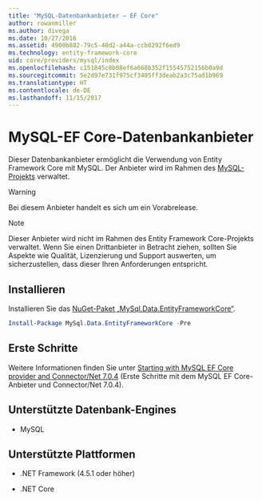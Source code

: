 ```yaml
---
title: "MySQL-Datenbankanbieter – EF Core"
author: rowanmiller
ms.author: divega
ms.date: 10/27/2016
ms.assetid: 4900b882-79c5-40d2-a44a-ccb0292f6ed9
ms.technology: entity-framework-core
uid: core/providers/mysql/index
ms.openlocfilehash: c151845c8b08ef6a668b352f15545752156b0a9d
ms.sourcegitcommit: 5e2d97e731f975cf3405ff3deab2a3c75ad1b969
ms.translationtype: HT
ms.contentlocale: de-DE
ms.lasthandoff: 11/15/2017
---
```

# <a name="mysql-ef-core-database-provider"></a>MySQL-EF Core-Datenbankanbieter

Dieser Datenbankanbieter ermöglicht die Verwendung von Entity Framework Core mit MySQL. Der Anbieter wird im Rahmen des [MySQL-Projekts](http://dev.mysql.com) verwaltet.

> [!WARNING]  
> Bei diesem Anbieter handelt es sich um ein Vorabrelease.

> [!NOTE]  
> Dieser Anbieter wird nicht im Rahmen des Entity Framework Core-Projekts verwaltet. Wenn Sie einen Drittanbieter in Betracht ziehen, sollten Sie Aspekte wie Qualität, Lizenzierung und Support auswerten, um sicherzustellen, dass dieser Ihren Anforderungen entspricht.

## <a name="install"></a>Installieren

Installieren Sie das [NuGet-Paket „MySql.Data.EntityFrameworkCore“](https://www.nuget.org/packages/MySql.Data.EntityFrameworkCore).

``` powershell
Install-Package MySql.Data.EntityFrameworkCore -Pre
```

## <a name="get-started"></a>Erste Schritte

Weitere Informationen finden Sie unter [Starting with MySQL EF Core provider and Connector/Net 7.0.4](http://insidemysql.com/howto-starting-with-mysql-ef-core-provider-and-connectornet-7-0-4/) (Erste Schritte mit dem MySQL EF Core-Anbieter und Connector/Net 7.0.4).

## <a name="supported-database-engines"></a>Unterstützte Datenbank-Engines

* MySQL

## <a name="supported-platforms"></a>Unterstützte Plattformen

* .NET Framework (4.5.1 oder höher)

* .NET Core
